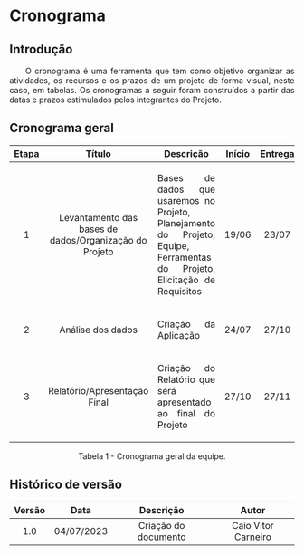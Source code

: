 # Cronograma

## Introdução

<p align="justify">&emsp;&emsp;O cronograma é uma ferramenta que tem como objetivo organizar as atividades, os recursos e os prazos de um projeto de forma visual, neste caso, em tabelas. Os cronogramas a seguir foram construídos a partir das datas e prazos estimulados pelos integrantes do Projeto.</p>

## Cronograma geral

| Etapa |                   Título                    |                                                                                                                                   Descrição                                                                                                                                    | Início | Entrega |
| :---: | :-----------------------------------------: | :----------------------------------------------------------------------------------------------------------------------------------------------------------------------------------------------------------------------------------------------------------------------------: | :-----: | :----------: |
|   1   |                Levantamento das bases de dados/Organização do Projeto                 |                  <p style="text-align: justify;">Bases de dados que usaremos no Projeto, Planejamento do Projeto, Equipe, Ferramentas do Projeto, Elicitação de Requisitos </p>                   |  19/06  |    23/07     |
|   2   |              Análise dos dados              |                                                                    <p style="text-align: justify;"> Criação da Aplicação </p>                                                                     |  24/07  |    27/10     |
|   3   |        Relatório/Apresentação Final         |                                              <p style="text-align: justify;">Criação do Relatório que será apresentado ao final do Projeto </p>                                              |  27/10  |    27/11     |
<figcaption align="center">Tabela 1 - Cronograma geral da equipe.</figcaption>

## Histórico de versão

| Versão |    Data    |                       Descrição                       |      Autor       |
| :----: | :--------: | :---------------------------------------------------: | :--------------: |
|  1.0   | 04/07/2023 |           Criação do documento            |Caio Vitor Carneiro|